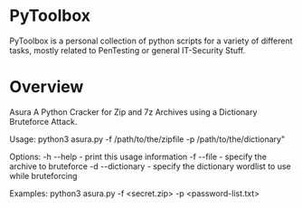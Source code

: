# PyToolbox
PyToolbox is a personal collection of python scripts for a variety of different tasks, mostly related to PenTesting or general IT-Security Stuff.



# Overview
Asura
A Python Cracker for Zip and 7z Archives using a Dictionary Bruteforce Attack.

Usage: 
  python3 asura.py -f /path/to/the/zipfile -p /path/to/the/dictionary"

Options:
  -h --help			      - print this usage information
  -f --file			      - specify the archive to bruteforce
  -d --dictionary			- specify the dictionary wordlist to use while bruteforcing

Examples:
  python3 asura.py -f <secret.zip> -p <password-list.txt>
